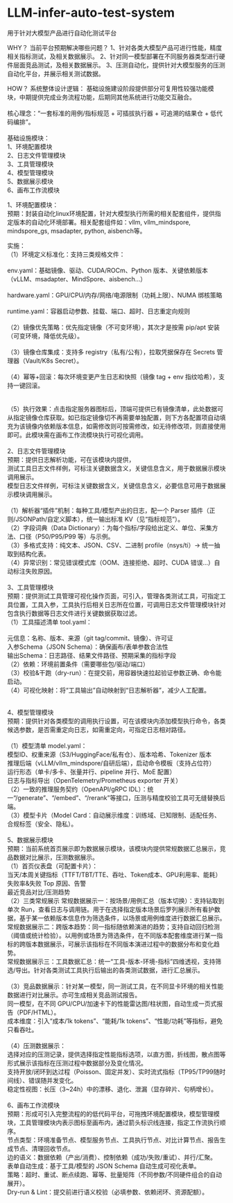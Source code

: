 # LLM-infer-auto-test-system
用于针对大模型产品进行自动化测试平台

WHY？
当前平台预期解决哪些问题？
1、针对各类大模型产品可进行性能，精度相关指标测试，及相关数据展示。
2、针对同一模型部署在不同服务器类型进行硬件层面竞品测试，及相关数据展示。
3、压测自动化，提供针对大模型服务的压测自动化平台，并展示相关测试数据。

HOW？
系统整体设计逻辑：
基础设施建设阶段提供部分可复用性较强功能模块，中期提供完成业务流程功能，后期同其他系统进行功能交互融合。<br>
<br>
核心理念：“一套标准的用例/指标规范 + 可插拔执行器 + 可追溯的结果仓 + 低代码编排”。<br>
<br>
基础设施模块：<br>
1、环境配置模块<br>
2、日志文件管理模块<br>
3、工具管理模块<br>
4、模型管理模块<br>
5、数据展示模块<br>
6、画布工作流模块<br>


1、环境配置模块：<br>
预期：封装自动化linux环境配置，针对大模型执行所需的相关配套组件，提供指定版本的自动化环境部署。相关配套组件如：vllm, vllm_mindspore, mindspore_gs, msadapter, python, aisbench等。<br>

实施：<br>
（1）环境定义标准化：支持三类规格文件：<br>
<br>
env.yaml：基础镜像、驱动、CUDA/ROCm、Python 版本、关键依赖版本（vLLM、msadapter、MindSpore、aisbench…）<br>
<br>
hardware.yaml：GPU/CPU/内存/网络/电源限制（功耗上限）、NUMA 绑核策略<br>
<br>
runtime.yaml：容器启动参数、挂载、端口、超时、日志重定向规则<br>
<br>
（2）镜像优先策略：优先指定镜像（不可变环境），其次才是按需 pip/apt 安装（可变环境，降低优先级）。<br>
<br>
（3）镜像仓库集成：支持多 registry（私有/公有），拉取凭据保存在 Secrets 管理器（Vault/K8s Secret）。<br>
<br>
（4）幂等+回滚：每次环境变更产生日志和快照（镜像 tag + env 指纹哈希），支持一键回滚。<br>
<br>
<br>
（5）执行效果：点击指定服务器图标后，顶端可提供已有镜像清单，此处数据可从指定镜像仓库获取。如已指定镜像切不再需要单独配置，则下方各配置项自动填充为该镜像内依赖版本信息，如需修改则可按需修改，如无待修改项，则直接使用即可。此模块需在画布工作流模块执行可视化调用。<br>
<br>
2、日志文件管理模块<br>
预期：提供日志解析功能，可在该模块内提供，<br>
测试工具日志文件样例，可标注关键数据含义，关键信息含义，用于数据展示模块调用展示。<br>
模型日志文件样例，可标注关键数据含义，关键信息含义，必要信息可用于数据展示模块调用展示。<br>
<br>
（1）解析器“插件”机制：每种工具/模型产出的日志，配一个 Parser 插件（正则/JSONPath/自定义脚本），统一输出标准 KV（见“指标规范”）。<br>
（2）字段词典（Data Dictionary）：为每个指标/字段给出定义、单位、采集方法、口径（P50/P95/P99 等）与示例。<br>
（3）多格式支持：纯文本、JSON、CSV、二进制 profile（nsys/ti）→ 统一抽取到结构化表。<br>
（4）异常识别：常见错误模式库（OOM、连接拒绝、超时、CUDA 错误…）自动标注失败原因。<br>
<br>
3、工具管理模块<br>
预期：提供测试工具管理可视化操作页面，可引入，管理各类测试工具，可指定工具位置，工具入参，工具执行后相关日志所在位置，可调用日志文件管理模块针对包含执行数据等日志文件进行关键数据获取过滤。<br>
（1）工具描述清单 tool.yaml：<br>
<br>
元信息：名称、版本、来源（git tag/commit、镜像）、许可证<br>
入参Schema（JSON Schema）：确保画布/表单参数合法性<br>
输出Schema：日志路径、结果文件路径、预期采集的指标字段<br>
（2）依赖：环境前置条件（需要哪些包/驱动/端口）<br>
（3）校验&干跑（dry-run）：在提交前，用容器快速拉起验证参数正确、命令能启动。<br>
（4）可视化映射：将“工具输出”自动映射到“日志解析器”，减少人工配置。<br>

<br>
4、模型管理模块<br>
预期：提供针对各类模型的调用执行设置，可在该模块内添加模型执行命令，各类候选参数，是否需重定向日志，如需重定向，可指定日志相对路径。<br>
<br>
（1）模型清单 model.yaml：<br>
模型ID、权重来源（S3/HuggingFace/私有仓）、版本哈希、Tokenizer 版本<br>
推理后端（vLLM/vllm_mindspore/自研后端），启动命令模板（支持占位符）<br>
运行形态（单卡/多卡、张量并行、pipeline 并行、MoE 配置）<br>
日志与指标导出（OpenTelemetry/Prometheus exporter 开关）<br>
（2）一致的推理服务契约（OpenAPI/gRPC IDL）：统一“/generate”、“/embed”、“/rerank”等接口，压测与精度校验工具可无缝替换后端。<br>
（3）模型卡片（Model Card：自动展示维度：训练域、已知限制、适配任务、合规标签（安全、隐私）。<br>
<br>
5、数据展示模块<br>
预期：当前系统首页展示即为数据展示模块，该模块内提供常规数据汇总展示，竞品数据对比展示，压测数据展示。<br>
（1）首页仪表盘（可配置卡片）：<br>
当天/本周关键指标（TTFT/TBT/TTE、吞吐、Token成本、GPU利用率、能耗）<br>
失败率&失败 Top 原因、告警<br>
最近竞品对比/压测趋势<br>
（2）三类常规展示
常规数据展示一：按场景/用例汇总（版本切换）：支持钻取到单次 Run，查看日志与调用链。用于在选择指定版本场景后罗列展示所有看护数据，基于某一依赖版本信息作为筛选条件，以场景或用例维度进行数据汇总展示。<br>
常规数据展示二：跨版本趋势：同一指标随依赖演进的趋势；支持自动回归检测（阈值或统计检验）。以用例或场景为筛选条件，在不同版本配套维度进行某一指标的跨版本数据展示，可展示该指标在不同版本演进过程中的数据分布和变化趋势。<br>
常规数据展示三：工具数据汇总：统一“工具-版本-环境-指标”四维透视，支持筛选/导出。针对各类测试工具执行后输出的各类测试数据，进行汇总展示。<br>
<br>
（3）竞品数据展示：针对某一模型，同一测试工具，在不同显卡环境的相关性能数据进行对比展示。亦可生成相关竞品测试报告。<br>
同一模型，在不同 GPU/CPU/加速卡下的性能雷达图/柱状图，自动生成一页式报告（PDF/HTML）。<br>
成本维度：引入“成本/1k tokens”、“能耗/1k tokens”、“性能/功耗”等指标，避免只看吞吐。<br>
<br>
（4）压测数据展示：<br>
选择对应的压测记录，提供选择指定性能指标选项，以直方图，折线图，散点图等形式展示该指标在压测过程中数据部分及变化情况。<br>
支持开放/闭环到达过程（Poisson、固定并发）、实时流式指标（TP95/TP99随时间线）、错误随并发变化。<br>
稳定性视图：长压（3~24h）中的漂移、退化、泄漏（显存碎片、句柄增长）。<br>
<br>
6、画布工作流模块<br>
预期：形成可引入完整流程的的低代码平台，可拖拽环境配置模块，模型管理模块，工具管理模块内表示图标至画布内，通过箭头标识线连接，指定工作流执行顺序。<br>
节点类型：环境准备节点、模型服务节点、工具执行节点、对比计算节点、报告生成节点、清理回收节点。<br>
边的语义：数据依赖（产出/消费）、控制依赖（成功/失败/重试）、并行/汇聚。<br>
表单自动生成：基于工具/模型的 JSON Schema 自动生成可视化表单。<br>
策略：超时、重试、断点续跑、幂等、批量矩阵（不同参数/不同硬件组合的自动展开）。<br>
Dry-run & Lint：提交前进行语义校验（必填参数、依赖闭环、资源配额）。<br>
